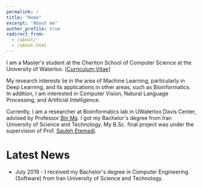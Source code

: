 ```yaml
---
permalink: /
title: "Home"
excerpt: "About me"
author_profile: true
redirect_from: 
  - /about/
  - /about.html
---
```


I am a Master's student at the Cheriton School of Computer Science at the University of Waterloo. [[Curriculum Vitae](https:sorooosh.github.io/files/cv.pdf)]

My research interests lie in the area of Machine Learning, particularly in Deep Learning, and its applications in other areas, such as Bioinformatics. In addition, I am interested in Computer Vision, Natural Language Processing, and Artificial Intelligence.

Currently, I am a researcher at Bioinformatics lab in UWaterloo Davis Center, advised by Professor [Bin Ma](https://cs.uwaterloo.ca/~binma/). I got my Bachelor's degree from Iran University of Science and Technology. My B.Sc. final project was under the supervision of Prof. [Sauleh Etemadi](https:sauleh.github.io). 

Latest News
======
- July 2019 - I received my Bachelor's degree in Computer Engineering (Software) from Iran University of Science and Technology.